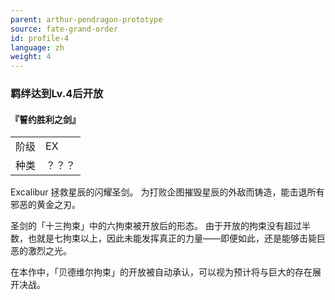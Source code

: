 ```yaml
---
parent: arthur-pendragon-prototype
source: fate-grand-order
id: profile-4
language: zh
weight: 4
---
```


### 羁绊达到Lv.4后开放

#### 『誓约胜利之剑』

<table>
  <tr><td>阶级</td><td>EX</td></tr>
  <tr><td>种类</td><td>？？？</td></tr>
</table>

Excalibur
拯救星辰的闪耀圣剑。
为打败企图摧毁星辰的外敌而铸造，能击退所有邪恶的黄金之刃。

圣剑的「十三拘束」中的六拘束被开放后的形态。
由于开放的拘束没有超过半数，也就是七拘束以上，因此未能发挥真正的力量——即便如此，还是能够击毙巨恶的激烈之光。

在本作中，「贝德维尔拘束」的开放被自动承认，可以视为预计将与巨大的存在展开决战。
